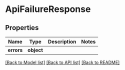 # ApiFailureResponse

## Properties
Name | Type | Description | Notes
------------ | ------------- | ------------- | -------------
**errors** | **object** |  | 

[[Back to Model list]](../README.md#documentation-for-models) [[Back to API list]](../README.md#documentation-for-api-endpoints) [[Back to README]](../README.md)

